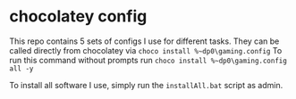 # chocolatey config

This repo contains 5 sets of configs I use for different tasks.
They can be called directly from chocolatey via `choco install %~dp0\gaming.config` 
To run this command without prompts run `choco install %~dp0\gaming.config all -y`

To install all software I use, simply run the `installAll.bat` script as admin.
